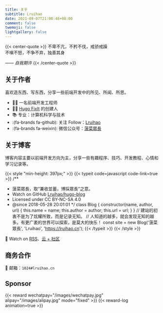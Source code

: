 ```yaml
---
title: 关于
subtitle: Lruihao
date: 2021-09-07T21:00:48+08:00
comment: false
twemoji: false
lightgallery: false
---
```


{{< center-quote >}}
不卑不亢，不矜不伐，戒骄戒躁\
不嗔不怒，不争不弃，独善其身

_—— 自我期许_
{{< /center-quote >}}

## 关于作者

喜欢造东西、写东西，分享一些前端开发中的所见、所闻、所思。

- 👨‍💻 一名前端开发工程师
- 👨‍💼 [Hugo FixIt](https://github.com/hugo-fixit) 的创建人
- 📚 专业：计算机科学与技术
- :(fa-brands fa-github): 关注 Follow：[Lruihao](https://github.com/Lruihao)
- :(fa-brands fa-weixin): 微信公众号：[菠菜眾長](https://lruihao.cn/images/qr-wx-mp.webp)

## 关于博客

博客内容主要以前端开发方向为主，分享一些有趣程序、技巧、开发教程、心情和学习记录等。

{{< style "min-height: 397px;" >}}
{{< typeit code=javascript code-link=true >}}
/**
 * 菠菜眾長，取“兼收並蓄，博採眾長”之意。
 * Watch on GitHub [Lruihao/hugo-blog](https://github.com/Lruihao/hugo-blog) 
 * Licensed under CC BY-NC-SA 4.0
 * @since 2018-05-28 20:01:01
 */
class Blog {
  constructor(name, author, url) {
    this.name = name;
    this.author = author;
    this.url = url;
  }
}
// 建站的初衷不是为了炫耀所致，而是记录无知。
// 人知道的越多，就会发现无知的越多。有更广袤的世界可以探索，是莫大的快乐！
const site = new Blog('菠菜眾長', 'Lruihao', 'https://lruihao.cn');
{{< /typeit >}}
{{< /style >}}

🔗 Watch on [RSS](http://lruihao.cn/index.xml)、[云 + 社区](https://cloud.tencent.com/developer/column/94521)

## 商务合作

📮 邮箱：`1024#lruihao.cn`

## Sponsor

{{< reward wechatpay="/images/wechatpay.jpg" alipay="/images/alipay.jpg" mode="fixed" >}}
{{< reward-log animation=true >}}

<!-- markdownlint-disable-file -->
